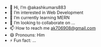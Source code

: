 - 👋 Hi, I’m @akashkumars883
- 👀 I’m interested in Web Development
- 🌱 I’m currently learning MERN
- 💞️ I’m looking to collaborate on ...
- 📫 How to reach me ak706908@gmail.com
- 😄 Pronouns: Him
- ⚡ Fun fact: ...

<!---
akashkumars883/akashkumars883 is a ✨ special ✨ repository because its `README.md` (this file) appears on your GitHub profile.
You can click the Preview link to take a look at your changes.
--->
